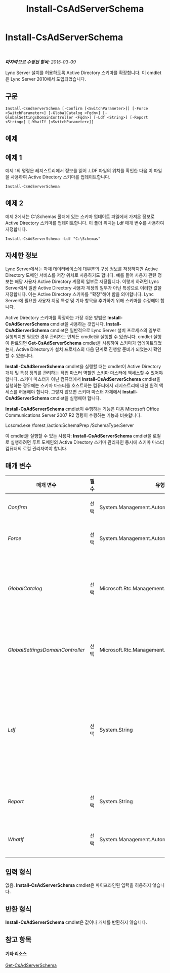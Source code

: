 ﻿---
title: Install-CsAdServerSchema
TOCTitle: Install-CsAdServerSchema
ms:assetid: 86e13601-7e80-4276-b176-77d9c6e7d55a
ms:mtpsurl: https://technet.microsoft.com/ko-kr/library/Gg398681(v=OCS.15)
ms:contentKeyID: 49304272
ms.date: 08/24/2015
mtps_version: v=OCS.15
ms.translationtype: HT
---

# Install-CsAdServerSchema

 

_**마지막으로 수정된 항목:** 2015-03-09_

Lync Server 설치를 허용하도록 Active Directory 스키마를 확장합니다. 이 cmdlet은 Lync Server 2010에서 도입되었습니다.

## 구문

    Install-CsAdServerSchema [-Confirm [<SwitchParameter>]] [-Force <SwitchParameter>] [-GlobalCatalog <Fqdn>] [-GlobalSettingsDomainController <Fqdn>] [-Ldf <String>] [-Report <String>] [-WhatIf [<SwitchParameter>]]

## 예제

## 예제 1

예제 1의 명령은 레지스트리에서 정보를 읽어 .LDF 파일의 위치를 확인한 다음 이 파일을 사용하여 Active Directory 스키마를 업데이트합니다.

    Install-CsAdServerSchema

## 예제 2

예제 2에서는 C:\\Schemas 폴더에 있는 스키마 업데이트 파일에서 가져온 정보로 Active Directory 스키마를 업데이트합니다. 이 폴더 위치는 Ldf 매개 변수를 사용하여 지정합니다.

    Install-CsAdServerSchema -Ldf "C:\Schemas"

## 자세한 정보

Lync Server에서는 자체 데이터베이스에 대부분의 구성 정보를 저장하지만 Active Directory 도메인 서비스를 저장 위치로 사용하기도 합니다. 예를 들어 사용자 관련 정보는 해당 사용자 Active Directory 계정의 일부로 저장됩니다. 이렇게 하려면 Lync Server에서 일반 Active Directory 사용자 계정의 일부가 아닌 특성으로 이러한 값을 저장합니다. 이는 Active Directory 스키마를 "확장"해야 함을 의미합니다. Lync Server에 필요한 사용자 지정 특성 및 기타 항목을 추가하기 위해 스키마를 수정해야 합니다.

Active Directory 스키마를 확장하는 가장 쉬운 방법은 **Install-CsAdServerSchema** cmdlet을 사용하는 것입니다. **Install-CsAdServerSchema** cmdlet은 일반적으로 Lync Server 설치 프로세스의 일부로 실행되지만 필요한 경우 관리자는 언제든 cmdlet을 실행할 수 있습니다. cmdlet 실행이 완료되면 **Get-CsAdServerSchema** cmdlet을 사용하여 스키마가 업데이트되었는지, Active Directory가 설치 프로세스의 다음 단계로 진행할 준비가 되었는지 확인할 수 있습니다.

**Install-CsAdServerSchema** cmdlet을 실행할 때는 cmdlet이 Active Directory 개체 및 특성 정의를 관리하는 작업 마스터 역할인 스키마 마스터에 액세스할 수 있어야 합니다. 스키마 마스터가 아닌 컴퓨터에서 **Install-CsAdServerSchema** cmdlet을 실행하는 경우에는 스키마 마스터를 호스트하는 컴퓨터에서 레지스트리에 대한 원격 액세스를 허용해야 합니다. 그렇지 않으면 스키마 마스터 자체에서 **Install-CsAdServerSchema** cmdlet을 실행해야 합니다.

**Install-CsAdServerSchema** cmdlet이 수행하는 기능은 다음 Microsoft Office Communications Server 2007 R2 명령이 수행하는 기능과 비슷합니다.

Lcscmd.exe /forest /action:SchemaPrep /SchemaType:Server

이 cmdlet을 실행할 수 있는 사용자: **Install-CsAdServerSchema** cmdlet을 로컬로 실행하려면 루트 도메인의 Active Directory 스키마 관리자인 동시에 스키마 마스터 컴퓨터의 로컬 관리자여야 합니다.

## 매개 변수


<table>
<colgroup>
<col style="width: 25%" />
<col style="width: 25%" />
<col style="width: 25%" />
<col style="width: 25%" />
</colgroup>
<thead>
<tr class="header">
<th>매개 변수</th>
<th>필수</th>
<th>유형</th>
<th>설명</th>
</tr>
</thead>
<tbody>
<tr class="odd">
<td><p><em>Confirm</em></p></td>
<td><p>선택</p></td>
<td><p>System.Management.Automation.SwitchParameter</p></td>
<td><p>명령을 실행하기 전에 확인 메시지를 표시합니다.</p></td>
</tr>
<tr class="even">
<td><p><em>Force</em></p></td>
<td><p>선택</p></td>
<td><p>System.Management.Automation.SwitchParameter</p></td>
<td><p>명령을 실행할 때 발생할 수 있는 심각하지 않은 오류 메시지를 표시하지 않습니다.</p></td>
</tr>
<tr class="odd">
<td><p><em>GlobalCatalog</em></p></td>
<td><p>선택</p></td>
<td><p>Microsoft.Rtc.Management.Deploy.Fqdn</p></td>
<td><p>도메인에 있는 전역 카탈로그 서버의 FQDN(정규화된 도메인 이름)입니다. 사용자 도메인의 계정을 가진 컴퓨터에서 <strong>Install-CsAdServerSchema</strong> cmdlet을 실행하는 경우 이 매개 변수가 필요하지 않습니다.</p></td>
</tr>
<tr class="even">
<td><p><em>GlobalSettingsDomainController</em></p></td>
<td><p>선택</p></td>
<td><p>Microsoft.Rtc.Management.Deploy.Fqdn</p></td>
<td><p>도메인에 있는 도메인 컨트롤러의 FQDN입니다. 도메인의 계정이 있는 컴퓨터에서 <strong>Install-CsAdServerSchema</strong> cmdlet을 실행하는 경우에는 이 매개 변수가 필요 없습니다.</p></td>
</tr>
<tr class="odd">
<td><p><em>Ldf</em></p></td>
<td><p>선택</p></td>
<td><p>System.String</p></td>
<td><p>가져올 .LDF 파일이 있는 폴더에 대한 경로입니다. .LDF(LDAP 데이터 교환 형식) 파일에는 Active Directory 스키마에 필요한 업데이트가 포함되어 있습니다. 이 매개 변수를 포함하지 않으면 <strong>Install-CsAdServerSchema</strong> cmdlet이 레지스트리에 기록된 Lync Server 설치 경로에서 파일을 찾습니다. 일반적으로 설치 경로는 C:\Program Files\ Microsoft Lync Server 2010\Deployment\Setup입니다.</p></td>
</tr>
<tr class="even">
<td><p><em>Report</em></p></td>
<td><p>선택</p></td>
<td><p>System.String</p></td>
<td><p>cmdlet을 실행할 때 만들어지는 로그 파일의 파일 경로를 지정할 수 있습니다(예: -Report &quot;C:\Logs\ServerSchema.html&quot;).</p></td>
</tr>
<tr class="odd">
<td><p><em>WhatIf</em></p></td>
<td><p>선택</p></td>
<td><p>System.Management.Automation.SwitchParameter</p></td>
<td><p>명령을 실제로 실행하지 않고도 명령이 실행될 경우 발생할 수 있는 현상을 설명합니다.</p></td>
</tr>
</tbody>
</table>


## 입력 형식

없음. **Install-CsAdServerSchema** cmdlet은 파이프라인된 입력을 허용하지 않습니다.

## 반환 형식

**Install-CsAdServerSchema** cmdlet은 값이나 개체를 반환하지 않습니다.

## 참고 항목

#### 기타 리소스

[Get-CsAdServerSchema](get-csadserverschema.md)

